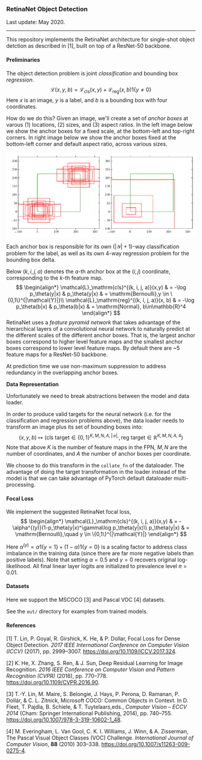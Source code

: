 ### RetinaNet Object Detection

Last update: May 2020.

---

This repository implements the RetinaNet architecture for single-shot object detction as described in [1], built on top of a ResNet-50 backbone.

#### Preliminaries

The object detection problem is joint *classification* and bounding box *regression*.
$$
\mathcal{L}(x, y, b) = \mathcal{L}_\mathrm{cls}(x,y) + \mathcal{L}_\mathrm{reg}(x, b)1\{y \neq 0\}
$$
Here $x$ is an image, $y$ is a label, and $b$ is a bounding box with four coordinates.

How do we do this? Given an image, we'll create a set of *anchor boxes* at varous (1) locations, (2) sizes, and (3) aspect ratios. In the left image below we show the anchor boxes for a fixed scale, at the bottom-left and top-right corners. In right image below we show the anchor boxes fixed at the bottom-left corner and default aspect ratio, across various sizes.

![](svgs/anchors.png)

Each anchor box is responsible for its own $(|\mathcal{Y}|+1)$-way classification problem for the label, as well as its own 4-way regression problem for the bounding box delta. 

Below $(k, i, j, a)$ denotes the $a$-th anchor box at the $(i, j)$ coordinate, corresponding to the $k$-th feature map.
$$
\begin{align*}
\mathcal{L}_\mathrm{cls}^{(k, i, j, a)}(x,y) & = -\log p_\theta(y|x) & p_\theta(y|x) & = \mathrm{Bernoulli},y \in \{0,1\}^{|\mathcal{Y}|}\\
\mathcal{L}_\mathrm{reg}^{(k, i, j, a)}(x, b) & = -\log p_\theta(b|x) & p_\theta(b|x) & = \mathrm{Normal}, b\in\mathbb{R}^4
\end{align*}
$$
RetinaNet uses a *feature pyramid network* that takes advantage of the hierarchical layers of a convolutional neural network to naturally predict at the different scales of the different anchor boxes. That is, the largest anchor boxes correspond to higher  level feature maps and the smallest anchor boxes correspond to lower level feature maps. By default there are ~5 feature maps for a ResNet-50 backbone.

At prediction time we use non-maximum suppression to address redundancy in the overlapping anchor boxes.

**Data Representation**

Unfortunately we need to break abstractions between the model and data loader. 

In order to produce valid targets for the neural network (i.e. for the classification and regression problems above), the data loader needs to transform an image plus its set of bounding boxes into:
$$
(x, y, b) \mapsto (\mathrm{cls\ target}\in \{0,1\}^{K, M, N, A, |\mathcal{Y}|, }, \mathrm{reg\ target}\in\mathbb{R}^{K, M, N, A, 4})
$$
Note that above $K$ is the number of feature maps in the FPN, $M,N$ are the number of coordinates, and $A$ the number of anchor boxes per coordinate. 

We choose to do this transform in the `collate_fn` of the dataloader. The advantage of doing the target transformation in the loader instead of the model is that we can take advantage of PyTorch default dataloader multi-processing.

#### Focal Loss

We implement the suggested RetinaNet focal loss,
$$
\begin{align*}
\mathcal{L}_\mathrm{cls}^{(k, i, j, a)}(x,y) & = -\alpha^{(y)}(1-p_\theta(y|x)^\gamma\log p_\theta(y|x)\\
p_\theta(y|x) & = \mathrm{Bernoulli},\quad y \in \{0,1\}^{|\mathcal{Y}|}
\end{align*}
$$


Here $\alpha^{(y)} = \alpha 1\{y=1\} + (1-\alpha)1\{y=0\}$ is a scaling factor to address class imbalance in the training data (since there are far more negative labels than positive labels). Note that setting $\alpha=0.5$ and $\gamma=0$ recovers original log-likelihood. All final linear layer logits are initialized to prevalence level $\pi=0.01$.

#### Datasets

Here we support the MSCOCO [3] and Pascal VOC [4] datasets. 

See the `out/` directory for examples from trained models.

#### References

[1] T. Lin, P. Goyal, R. Girshick, K. He, & P. Dollar, Focal Loss for Dense Object Detection. *2017 IEEE International Conference on Computer Vision (ICCV)* (2017), pp. 2999–3007. https://doi.org/10.1109/ICCV.2017.324.

[2] K. He, X. Zhang, S. Ren, & J. Sun, Deep Residual Learning for Image Recognition. *2016 IEEE Conference on Computer Vision and Pattern Recognition (CVPR)* (2016), pp. 770–778. https://doi.org/10.1109/CVPR.2016.90.

[3] T.-Y. Lin, M. Maire, S. Belongie, J. Hays, P. Perona, D. Ramanan, P. Dollár, & C. L. Zitnick, Microsoft COCO: Common Objects in Context. In D. Fleet, T. Pajdla, B. Schiele, & T. Tuytelaars,eds., *Computer Vision – ECCV 2014* (Cham: Springer International Publishing, 2014), pp. 740–755. https://doi.org/10.1007/978-3-319-10602-1_48.

[4] M. Everingham, L. Van Gool, C. K. I. Williams, J. Winn, & A. Zisserman, The Pascal Visual Object Classes (VOC) Challenge. *International Journal of Computer Vision*, **88** (2010) 303–338. https://doi.org/10.1007/s11263-009-0275-4.